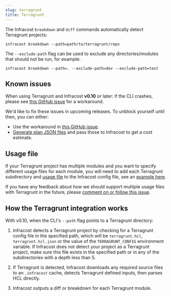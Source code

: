 ```yaml
---
slug: terragrunt
title: Terragrunt
---
```


The Infracost `breakdown` and `diff` commands automatically detect Terragrunt projects:

```shell
infracost breakdown --path=path/to/terragrunt/repo
```

The `--exclude-path` flag can be used to exclude any directories/modules that should not be run, for example:
```shell
infracost breakdown --path=. --exclude-path=dev --exclude-path=test
```

## Known issues

When using Terragrunt and Infracost **v0.10** or later: if the CLI crashes, please see [this GitHub issue](https://github.com/infracost/infracost/issues/1695) for a workaround.

We'd like to fix these issues in upcoming releases. To unblock yourself until then, you can either:
- Use the workaround in [this GitHub issue](https://github.com/infracost/infracost/issues/1695).
- [Generate plan JSON files](/docs/troubleshooting/#terragrunt) and pass those to Infracost to get a cost estimate.

## Usage file

If your Terragrunt project has multiple modules and you want to specify different usage files for each module, you will need to add each Terragrunt subdirectory and [usage file](/docs/features/usage_based_resources/) to the Infracost config file, see an [example here](/docs/features/config_file#examples).

If you have any feedback about how we should support multiple usage files with Terragrunt in the future, please [comment on or follow this issue](https://github.com/infracost/infracost/issues/934).

## How the Terragrunt integration works

With v0.10, when the CLI's `--path` flag points to a Terragrunt directory:
1. Infracost detects a Terragrunt project by checking for a Terragrunt config file in the specified path, which will be `terragrunt.hcl`, `terragrunt.hcl.json` or the value of the `TERRAGRUNT_CONFIG` environment variable. If Infracost does not detect your project as a Terragrunt project, make sure this file exists in the specified path or in any of the subdirectories with a depth less than 5.

2. If Terragrunt is detected, Infracost downloads any required source files to an `.infracost` cache, detects Terragrunt defined inputs, then parses HCL directly.

3. Infracost outputs a diff or breakdown for each Terragrunt module.
